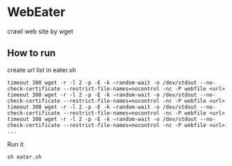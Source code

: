 # WebEater

crawl web site by wget

## How to run

create url list in eater.sh


```shell=
timeout 300 wget -r -l 2 -p -E -k –random-wait -o /dev/stdout --no-check-certificate --restrict-file-names=nocontrol -nc -P webfile <url>
timeout 300 wget -r -l 2 -p -E -k –random-wait -o /dev/stdout --no-check-certificate --restrict-file-names=nocontrol -nc -P webfile <url>
timeout 300 wget -r -l 2 -p -E -k –random-wait -o /dev/stdout --no-check-certificate --restrict-file-names=nocontrol -nc -P webfile <url>
timeout 300 wget -r -l 2 -p -E -k –random-wait -o /dev/stdout --no-check-certificate --restrict-file-names=nocontrol -nc -P webfile <url>
...
```

Run it


```shell=
sh eater.sh
```